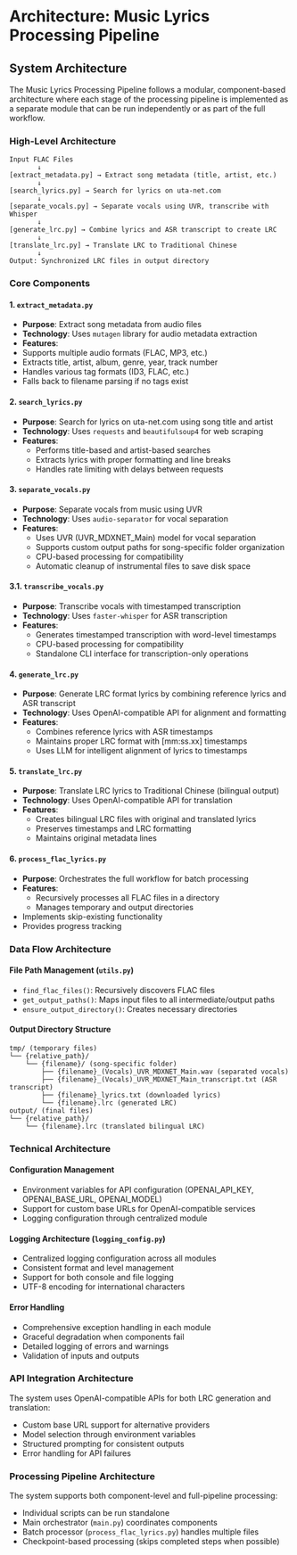 # Architecture: Music Lyrics Processing Pipeline

## System Architecture

The Music Lyrics Processing Pipeline follows a modular, component-based architecture where each stage of the processing pipeline is implemented as a separate module that can be run independently or as part of the full workflow.

### High-Level Architecture

```
Input FLAC Files
       ↓
[extract_metadata.py] → Extract song metadata (title, artist, etc.)
       ↓
[search_lyrics.py] → Search for lyrics on uta-net.com
       ↓
[separate_vocals.py] → Separate vocals using UVR, transcribe with Whisper
       ↓
[generate_lrc.py] → Combine lyrics and ASR transcript to create LRC
       ↓
[translate_lrc.py] → Translate LRC to Traditional Chinese
       ↓
Output: Synchronized LRC files in output directory
```

### Core Components

#### 1. `extract_metadata.py`
- **Purpose**: Extract song metadata from audio files
- **Technology**: Uses `mutagen` library for audio metadata extraction
- **Features**:
 - Supports multiple audio formats (FLAC, MP3, etc.)
  - Extracts title, artist, album, genre, year, track number
  - Handles various tag formats (ID3, FLAC, etc.)
  - Falls back to filename parsing if no tags exist

#### 2. `search_lyrics.py`
- **Purpose**: Search for lyrics on uta-net.com using song title and artist
- **Technology**: Uses `requests` and `beautifulsoup4` for web scraping
- **Features**:
  - Performs title-based and artist-based searches
  - Extracts lyrics with proper formatting and line breaks
  - Handles rate limiting with delays between requests

#### 3. `separate_vocals.py`
- **Purpose**: Separate vocals from music using UVR
- **Technology**: Uses `audio-separator` for vocal separation
- **Features**:
  - Uses UVR (UVR_MDXNET_Main) model for vocal separation
  - Supports custom output paths for song-specific folder organization
  - CPU-based processing for compatibility
  - Automatic cleanup of instrumental files to save disk space

#### 3.1. `transcribe_vocals.py`
- **Purpose**: Transcribe vocals with timestamped transcription
- **Technology**: Uses `faster-whisper` for ASR transcription
- **Features**:
  - Generates timestamped transcription with word-level timestamps
  - CPU-based processing for compatibility
  - Standalone CLI interface for transcription-only operations

#### 4. `generate_lrc.py`
- **Purpose**: Generate LRC format lyrics by combining reference lyrics and ASR transcript
- **Technology**: Uses OpenAI-compatible API for alignment and formatting
- **Features**:
  - Combines reference lyrics with ASR timestamps
  - Maintains proper LRC format with [mm:ss.xx] timestamps
  - Uses LLM for intelligent alignment of lyrics to timestamps

#### 5. `translate_lrc.py`
- **Purpose**: Translate LRC lyrics to Traditional Chinese (bilingual output)
- **Technology**: Uses OpenAI-compatible API for translation
- **Features**:
  - Creates bilingual LRC files with original and translated lyrics
  - Preserves timestamps and LRC formatting
  - Maintains original metadata lines

#### 6. `process_flac_lyrics.py`
- **Purpose**: Orchestrates the full workflow for batch processing
- **Features**:
  - Recursively processes all FLAC files in a directory
  - Manages temporary and output directories
 - Implements skip-existing functionality
  - Provides progress tracking

### Data Flow Architecture

#### File Path Management (`utils.py`)
- `find_flac_files()`: Recursively discovers FLAC files
- `get_output_paths()`: Maps input files to all intermediate/output paths
- `ensure_output_directory()`: Creates necessary directories

#### Output Directory Structure
```
tmp/ (temporary files)
└── {relative_path}/
    └── {filename}/ (song-specific folder)
        ├── {filename}_(Vocals)_UVR_MDXNET_Main.wav (separated vocals)
        ├── {filename}_(Vocals)_UVR_MDXNET_Main_transcript.txt (ASR transcript)
        ├── {filename}_lyrics.txt (downloaded lyrics)
        └── {filename}.lrc (generated LRC)
output/ (final files)
└── {relative_path}/
    └── {filename}.lrc (translated bilingual LRC)
```

### Technical Architecture

#### Configuration Management
- Environment variables for API configuration (OPENAI_API_KEY, OPENAI_BASE_URL, OPENAI_MODEL)
- Support for custom base URLs for OpenAI-compatible services
- Logging configuration through centralized module

#### Logging Architecture (`logging_config.py`)
- Centralized logging configuration across all modules
- Consistent format and level management
- Support for both console and file logging
- UTF-8 encoding for international characters

#### Error Handling
- Comprehensive exception handling in each module
- Graceful degradation when components fail
- Detailed logging of errors and warnings
- Validation of inputs and outputs

### API Integration Architecture

The system uses OpenAI-compatible APIs for both LRC generation and translation:
- Custom base URL support for alternative providers
- Model selection through environment variables
- Structured prompting for consistent outputs
- Error handling for API failures

### Processing Pipeline Architecture

The system supports both component-level and full-pipeline processing:
- Individual scripts can be run standalone
- Main orchestrator (`main.py`) coordinates components
- Batch processor (`process_flac_lyrics.py`) handles multiple files
- Checkpoint-based processing (skips completed steps when possible)